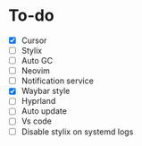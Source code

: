 # To-do

- [x] Cursor
- [ ] Stylix
- [ ] Auto GC
- [ ] Neovim
- [ ] Notification service
- [x] Waybar style
- [ ] Hyprland
- [ ] Auto update
- [ ] Vs code
- [ ] Disable stylix on systemd logs
